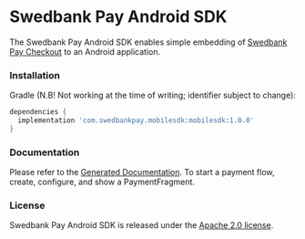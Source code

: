 # Swedbank Pay Android SDK

The Swedbank Pay Android SDK enables simple embedding of [Swedbank Pay Checkout](https://developer.payex.com/xwiki/wiki/developer/view/Main/ecommerce/payex-checkout) to an Android application.

### Installation

Gradle (N.B! Not working at the time of writing; identifier subject to change):
```gradle
dependencies {
  implementation 'com.swedbankpay.mobilesdk:mobilesdk:1.0.0'
}
```

### Documentation

Please refer to the [Generated Documentation](https://qvik-payex-dev.s3.eu-north-1.amazonaws.com/dokka/sdk/com.swedbankpay.mobilesdk/index.html). To start a payment flow, create, configure, and show a PaymentFragment.

### License

Swedbank Pay Android SDK is released under the [Apache 2.0 license](LICENSE).
